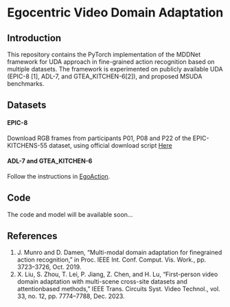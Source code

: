 # Egocentric Video Domain Adaptation

## Introduction
This repository contains the PyTorch implementation of the MDDNet framework for UDA approach in fine-grained action recognition based on multiple datasets. The framework is experimented on publicly available UDA (EPIC-8 [1], ADL-7, and GTEA_KITCHEN-6[2]), and proposed MSUDA benchmarks.


## Datasets
#### EPIC-8
Download RGB frames from participants P01, P08 and P22 of the EPIC-KITCHENS-55 dataset, using official download script [Here](https://github.com/epic-kitchens/epic-kitchens-download-scripts)

#### ADL-7 and GTEA_KITCHEN-6
Follow the instructions in [EgoAction](https://github.com/XianyuanLiu/EgoAction).

## Code
The code and model will be available soon...

## References
1. J. Munro and D. Damen, “Multi-modal domain adaptation for finegrained action recognition,” in Proc. IEEE Int. Conf. Comput. Vis. Work., pp. 3723–3726, Oct. 2019.
2. X. Liu, S. Zhou, T. Lei, P. Jiang, Z. Chen, and H. Lu, “First-person video domain adaptation with multi-scene cross-site datasets and attentionbased methods,” IEEE Trans. Circuits Syst. Video Technol., vol. 33, no. 12, pp. 7774–7788, Dec. 2023.
